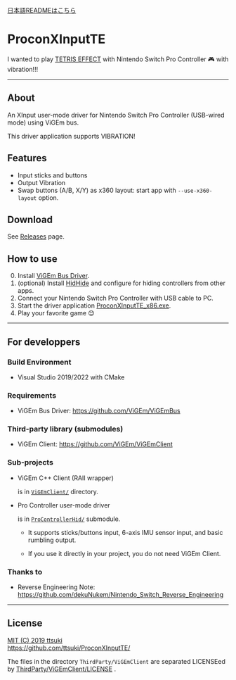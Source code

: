 [日本語READMEはこちら](README.ja.md)

# ProconXInputTE

  I wanted to play [TETRIS EFFECT](http://www.tetriseffect.game/) with Nintendo Switch Pro Controller 🎮 with vibration!!!


---

## About

  An XInput user-mode driver for Nintendo Switch Pro Controller (USB-wired mode) using ViGEm bus.

  This driver application supports VIBRATION!


## Features

  - Input sticks and buttons
  - Output Vibration
  - Swap buttons (A/B, X/Y) as x360 layout: start app with `--use-x360-layout` option.


## Download

  See [Releases](https://github.com/ttsuki/ProconXInputTE/releases/latest) page.


## How to use

  0. Install [ViGEm Bus Driver](https://github.com/ViGEm/ViGEmBus/releases).
  1. (optional) Install [HidHide](https://github.com/ViGEm/HidHide/releases) and configure for hiding controllers from other apps.
  2. Connect your Nintendo Switch Pro Controller with USB cable to PC.
  3. Start the driver application [ProconXInputTE_x86.exe](https://github.com/ttsuki/ProconXInputTE/releases/latest).
  4. Play your favorite game 😊

---

## For developpers

### Build Environment

  - Visual Studio 2019/2022 with CMake


### Requirements

  - ViGEm Bus Driver: https://github.com/ViGEm/ViGEmBus


### Third-party library (submodules)

  - ViGEm Client: https://github.com/ViGEm/ViGEmClient


### Sub-projects

- ViGEm C++ Client (RAII wrapper)

    is in [`ViGEmClient/`](ViGEmClient/) directory.

- Pro Controller user-mode driver

    is in [`ProControllerHid/`](https://github.com/ttsuki/ProControllerHid) submodule.

    - It supports sticks/buttons input, 6-axis IMU sensor input, and basic rumbling output.

    - If you use it directly in your project, you do not need ViGEm Client.


### Thanks to

  - Reverse Engineering Note: https://github.com/dekuNukem/Nintendo_Switch_Reverse_Engineering

---

## License
  [MIT (C) 2019 ttsuki](LICENSE)  
  https://github.com/ttsuki/ProconXInputTE/  

  The files in the directory `ThirdParty/ViGEmClient` are separated LICENSEed by [ThirdParty/ViGEmClient/LICENSE](ThirdParty/ViGEmClient/LICENSE) .
